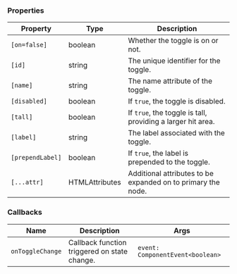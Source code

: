### Properties

| Property         | Type                            | Description                                                  |
| ---------------- | ------------------------------- | ------------------------------------------------------------ |
| `[on=false]`     | boolean                         | Whether the toggle is on or not.                             |
| `[id]`           | string                          | The unique identifier for the toggle.                        |
| `[name]`         | string                          | The name attribute of the toggle.                            |
| `[disabled]`     | boolean                         | If `true`, the toggle is disabled.                           |
| `[tall]`         | boolean                         | If `true`, the toggle is tall, providing a larger hit area.  |
| `[label]`        | string                          | The label associated with the toggle.                        |
| `[prependLabel]` | boolean                         | If `true`, the label is prepended to the toggle.             |
| `[...attr] `     | HTMLAttributes<HTMLFormElement> | Additional attributes to be expanded on to primary the node. |

### Callbacks

| Name             | Description                                  | Args                             |
| ---------------- | -------------------------------------------- | -------------------------------- |
| `onToggleChange` | Callback function triggered on state change. | `event: ComponentEvent<boolean>` |
